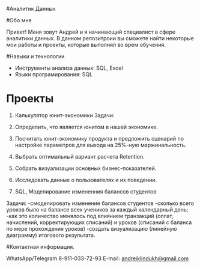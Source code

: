 #Аналитик Данных


#Обо мне

Привет! Меня зовут Андрей и я начинающий специалист в сфере аналитики данных. В данном репозитроии вы сможете найти некоторые мои работы и проекты, которые выполнял во врем обучения. 

#Навыки и технологии

- Инструменты анализа данных: SQL, Excel
- Языки програмирования: SQL

# Проекты

1. Калькулятор юнит-экономики
Задачи:
1. Определить, что является юнитом в нашей экономике.
2. Посчитать юнит-экономику продукта и предложить сценарий по настройке параметров для выхода на 25%-ную маржинальность.
3. Выбрать оптимальный вариант расчета Retention. 
4. Собрать визуализации основных бизнес-показателей.
5. Исследовать данные о пользователях и их поведении.

2. SQL, Моделирование измененния балансов студентов

 Задачи:
-смоделировать изменение балансов студентов
-сколько всего уроков было на балансе всех учеников за каждый календарный день;
-как это количество менялось под влиянием транзакций (оплат, начислений, корректирующих списаний) и уроков (списаний с баланса по мере прохождения уроков)
-создать визуализацию (линейную диаграмму) итогового результата.

#Контактная информация.

WhatsApp/Telegram  8-911-033-72-93
E-mail: andreiklindukh@gmail.com
